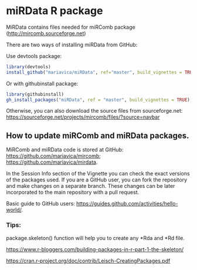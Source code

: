 # miRData R package
MiRData contains files needed for miRComb package (http://mircomb.sourceforge.net)

There are two ways of installing miRData from GitHub:

Use devtools package:
```R
library(devtools)
install_github("mariavica/miRData", ref="master", build_vignettes = TRUE)
```

Or with githubinstall package:
```R
library(githubinstall)
gh_install_packages("miRData", ref = "master", build_vignettes = TRUE)
```

Otherwise, you can also download the source files from sourceforge.net: https://sourceforge.net/projects/mircomb/files/?source=navbar


## How to update miRComb and miRData packages.

MiRComb and miRData code is stored at GitHub: https://github.com/mariavica/mircomb; https://github.com/mariavica/mirdata.

In the Session Info section of the Vignette you can check the exact versions of the packages used. If you are a GitHub user, you can fork the repository and make changes on a separate branch. These changes can be later incorporated to the main repository with a pull request.

Basic guide to GitHub users: https://guides.github.com/activities/hello-world/.


### Tips:

package.skeleton() function will help you to create any *Rda and *Rd file.

https://www.r-bloggers.com/building-packages-in-r-part-1-the-skeleton/

https://cran.r-project.org/doc/contrib/Leisch-CreatingPackages.pdf


